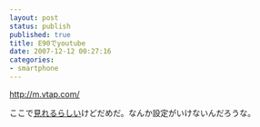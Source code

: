 ```yaml
---
layout: post
status: publish
published: true
title: E90でyoutube
date: 2007-12-12 00:27:16
categories:
- smartphone
---
```

<a href="http://m.vtap.com/">http://m.vtap.com/</a>

ここで<a href="http://d.hatena.ne.jp/shamil/20071211/1197380901">見れるらしい</a>けどだめだ。なんか設定がいけないんだろうな。
